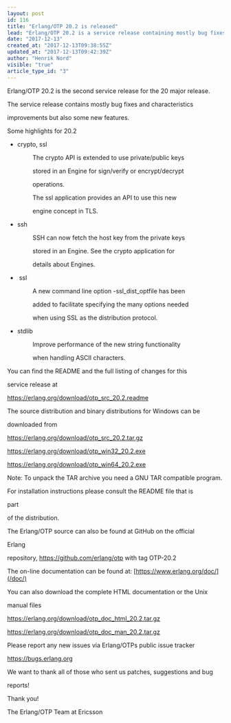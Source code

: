 ```yaml
---
layout: post
id: 116
title: "Erlang/OTP 20.2 is released"
lead: "Erlang/OTP 20.2 is a service release containing mostly bug fixes and characteristics improvements but also a few features."
date: "2017-12-13"
created_at: "2017-12-13T09:38:55Z"
updated_at: "2017-12-13T09:42:39Z"
author: "Henrik Nord"
visible: "true"
article_type_id: "3"
---
```


Erlang/OTP 20.2 is the second service release for the 20 major release.

The service release contains mostly bug fixes and characteristics

improvements but also some new features.

Some highlights for 20.2
* crypto, ssl

               The crypto API is extended to use private/public keys

               stored in an Engine for sign/verify or encrypt/decrypt

               operations.

               The ssl application provides an API to use this new

               engine concept in TLS.

* ssh

               SSH can now fetch the host key from the private keys

               stored in an Engine. See the crypto application for

               details about Engines.

*  ssl

               A new command line option -ssl_dist_optfile has been

               added to facilitate specifying the many options needed

               when using SSL as the distribution protocol.
* stdlib

               Improve performance of the new string functionality

               when handling ASCII characters.

You can find the README and the full listing of changes for this

service release at

<https://erlang.org/download/otp_src_20.2.readme>

The source distribution and binary distributions for Windows can be

downloaded from

<https://erlang.org/download/otp_src_20.2.tar.gz>

<https://erlang.org/download/otp_win32_20.2.exe>

<https://erlang.org/download/otp_win64_20.2.exe>

Note: To unpack the TAR archive you need a GNU TAR compatible program.

For installation instructions please consult the README file that is

part

of the distribution.

The Erlang/OTP source can also be found at GitHub on the official

Erlang

repository, <https://github.com/erlang/otp> with tag OTP-20.2

The on-line documentation can be found at: [https://www.erlang.org/doc/](/doc/)

You can also download the complete HTML documentation or the Unix

manual files

<https://erlang.org/download/otp_doc_html_20.2.tar.gz>

<https://erlang.org/download/otp_doc_man_20.2.tar.gz>

Please report any new issues via Erlang/OTPs public issue tracker

<https://bugs.erlang.org>

We want to thank all of those who sent us patches, suggestions and bug

reports!

Thank you!

The Erlang/OTP Team at Ericsson

